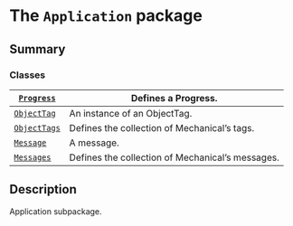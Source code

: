 # The `Application` package

## Summary

### Classes

| [`Progress`](Progress.md#Progress)       | Defines a Progress.                              |
|------------------------------------------|--------------------------------------------------|
| [`ObjectTag`](ObjectTag.md#ObjectTag)    | An instance of an ObjectTag.                     |
| [`ObjectTags`](ObjectTags.md#ObjectTags) | Defines the collection of Mechanical’s tags.     |
| [`Message`](Message.md#Message)          | A message.                                       |
| [`Messages`](Messages.md#Messages)       | Defines the collection of Mechanical’s messages. |

## Description

Application subpackage.

<!-- !! processed by numpydoc !! -->
